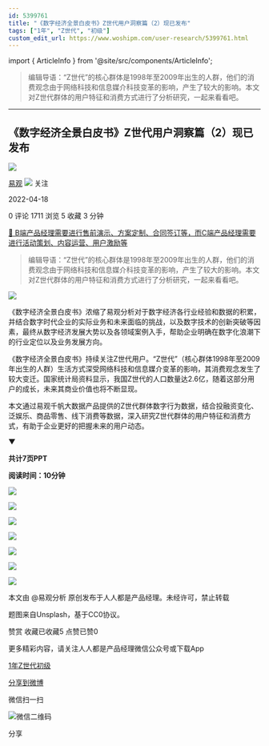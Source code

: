 ```yaml
---
id: 5399761
title: "《数字经济全景白皮书》Z世代用户洞察篇（2）现已发布"
tags: ["1年", "Z世代", "初级"]
custom_edit_url: https://www.woshipm.com/user-research/5399761.html
---
```

import { ArticleInfo } from '@site/src/components/ArticleInfo';

<ArticleInfo
    author="易观"
    authorLink="https://www.woshipm.com/u/1372497"
    published="2022-04-18"
    views={1711}
    comments={0}
    collects={5}
/>

> 编辑导语：“Z世代”的核心群体是1998年至2009年出生的人群，他们的消费观念由于网络科技和信息媒介科技变革的影响，产生了较大的影响。本文对Z世代群体的用户特征和消费方式进行了分析研究，一起来看看吧。

---

## 《数字经济全景白皮书》Z世代用户洞察篇（2）现已发布

[![](https://static.woshipm.com/view/woshipm_api_def_20240319114627_3483.png?imageView2/1/w/72/h/72/q/100)](https://www.woshipm.com/u/1372497)

[易观](https://www.woshipm.com/u/1372497) ![](https://static.woshipm.com/tag/1101_1@2x.png) 关注

2022-04-18

0 评论 1711 浏览 5 收藏 3 分钟

[🔗 B端产品经理需要进行售前演示、方案定制、合同签订等，而C端产品经理需要进行活动策划、内容运营、用户激励等](https://ke.qidianla.com/courses/bcpm)

> 编辑导语：“Z世代”的核心群体是1998年至2009年出生的人群，他们的消费观念由于网络科技和信息媒介科技变革的影响，产生了较大的影响。本文对Z世代群体的用户特征和消费方式进行了分析研究，一起来看看吧。

![](https://image.woshipm.com/wp-files/2022/04/7LgkfM8nHVpXBANuPxSo.jpg)

《数字经济全景白皮书》浓缩了易观分析对于数字经济各行业经验和数据的积累，并结合数字时代企业的实际业务和未来面临的挑战，以及数字技术的创新突破等因素，最终从数字经济发展大势以及各领域案例入手，帮助企业明确在数字化浪潮下的行业定位以及业务发展方向。

《数字经济全景白皮书》持续关注Z世代用户。“Z世代”（核心群体1998年至2009年出生的人群）生活方式深受网络科技和信息媒介变革的影响，其消费观念发生了较大变迁。国家统计局资料显示，我国Z世代的人口数量达2.6亿，随着这部分用户的成长，未来其商业价值也将不断显现。

本文通过易观千帆大数据产品提供的Z世代群体数字行为数据，结合投融资变化、泛娱乐、商品零售、线下消费等数据，深入研究Z世代群体的用户特征和消费方式，有助于企业更好的把握未来的用户动态。

▼

**共计7页PPT**

**阅读时间：10分钟**

![](https://image.woshipm.com/wp-files/2022/04/BaFxxPsS02iepM2jjMzM.jpeg)

![](https://image.woshipm.com/wp-files/2022/04/LB20WuyRoD3iD52ruAGE.jpeg)

![](https://image.woshipm.com/wp-files/2022/04/6ZI5TJBMWuW3L1Adn5Lo.jpeg)

![](https://image.woshipm.com/wp-files/2022/04/UaSfOfqukUp0AVt1ROh7.jpeg)

![](https://image.woshipm.com/wp-files/2022/04/v92FpTkRsOHFB1UDBBip.jpeg)

![](https://image.woshipm.com/wp-files/2022/04/QSaxayJVhjztUzkJnt3C.jpeg)

![](https://image.woshipm.com/wp-files/2022/04/Fi7Dv8ms46y4rxHSAtTu.jpeg)

本文由 @易观分析 原创发布于人人都是产品经理。未经许可，禁止转载

题图来自Unsplash，基于CC0协议。

赞赏 收藏已收藏5 点赞已赞0

更多精彩内容，请关注人人都是产品经理微信公众号或下载App

[1年](https://www.woshipm.com/tag/1%e5%b9%b4)[Z世代](https://www.woshipm.com/tag/z%e4%b8%96%e4%bb%a3)[初级](https://www.woshipm.com/tag/%e5%88%9d%e7%ba%a7)

[分享到微博](https://service.weibo.com/share/share.php?appkey=2775287854&title=《数字经济全景白皮书》Z世代用户洞察篇（2）现已发布&url=https://www.woshipm.com/user-research/5399761.html&pic=https://image.woshipm.com/wp-files/2022/04/7LgkfM8nHVpXBANuPxSo.jpg)

微信扫一扫

![微信二维码](https://api.pwmqr.com/qrcode/create/?url=https://www.woshipm.com/user-research/5399761.html)

分享